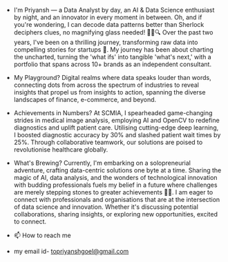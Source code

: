 - I'm Priyansh — a Data Analyst by day, an AI & Data Science enthusiast by night, and an innovator in every moment in between. Oh, and if you're wondering, I can decode data patterns better than Sherlock deciphers clues, no magnifying glass needed! 🧙‍♂️🔍
Over the past two years, I've been on a thrilling journey, transforming raw data into compelling stories for startups 🚀. My journey has been about charting the uncharted, turning the 'what ifs' into tangible 'what's next,' with a portfolio that spans across 10+ brands as an independent consultant.

- My Playground?
Digital realms where data speaks louder than words, connecting dots from across the spectrum of industries to reveal insights that propel us from insights to action, spanning the diverse landscapes of finance, e-commerce, and beyond.

- Achievements in Numbers?
At SCMIA, I spearheaded game-changing strides in medical image analysis, employing AI and OpenCV to redefine diagnostics and uplift patient care. Utilising cutting-edge deep learning, I boosted diagnostic accuracy by 30% and slashed patient wait times by 25%. Through collaborative teamwork, our solutions are poised to revolutionise healthcare globally.

- What's Brewing?
Currently, I'm embarking on a solopreneurial adventure, crafting data-centric solutions one byte at a time. Sharing the magic of AI, data analysis, and the wonders of technological innovation with budding professionals fuels my belief in a future where challenges are merely stepping stones to greater achievements 🌱📘.
I am eager to connect with professionals and organisations that are at the intersection of data science and innovation. Whether it's discussing potential collaborations, sharing insights, or exploring new opportunities, excited to connect.

- 📫 How to reach me  
- my email id- topriyanshgoel@gmail.com




